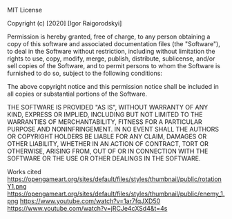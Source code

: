 MIT License

Copyright (c) [2020] [Igor Raigorodskyi]

Permission is hereby granted, free of charge, to any person obtaining a copy
of this software and associated documentation files (the "Software"), to deal
in the Software without restriction, including without limitation the rights
to use, copy, modify, merge, publish, distribute, sublicense, and/or sell
copies of the Software, and to permit persons to whom the Software is
furnished to do so, subject to the following conditions:

The above copyright notice and this permission notice shall be included in all
copies or substantial portions of the Software.

THE SOFTWARE IS PROVIDED "AS IS", WITHOUT WARRANTY OF ANY KIND, EXPRESS OR
IMPLIED, INCLUDING BUT NOT LIMITED TO THE WARRANTIES OF MERCHANTABILITY,
FITNESS FOR A PARTICULAR PURPOSE AND NONINFRINGEMENT. IN NO EVENT SHALL THE
AUTHORS OR COPYRIGHT HOLDERS BE LIABLE FOR ANY CLAIM, DAMAGES OR OTHER
LIABILITY, WHETHER IN AN ACTION OF CONTRACT, TORT OR OTHERWISE, ARISING FROM,
OUT OF OR IN CONNECTION WITH THE SOFTWARE OR THE USE OR OTHER DEALINGS IN THE
SOFTWARE.

Works cited 
https://opengameart.org/sites/default/files/styles/thumbnail/public/rotationY1.png
https://opengameart.org/sites/default/files/styles/thumbnail/public/enemy_1.png
https://www.youtube.com/watch?v=1ar7fqJXD50
https://www.youtube.com/watch?v=jRCJe4cXSd4&t=4s